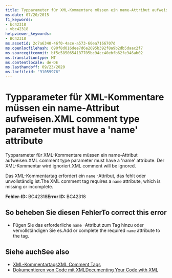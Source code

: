 ```yaml
---
title: Typparameter für XML-Kommentare müssen ein name-Attribut aufweisen.
ms.date: 07/20/2015
f1_keywords:
- bc42318
- vbc42318
helpviewer_keywords:
- BC42318
ms.assetid: 2c7a6340-46f0-4ace-a573-60ea7166707d
ms.openlocfilehash: 690f8d016dee7d6a2695b392f8a9b2db5daac2f7
ms.sourcegitcommit: bf5c5850654187705bc94cc40ebfb62fe346ab02
ms.translationtype: MT
ms.contentlocale: de-DE
ms.lasthandoff: 09/23/2020
ms.locfileid: "91059976"
---
```

# <a name="xml-comment-type-parameter-must-have-a-name-attribute"></a><span data-ttu-id="827af-102">Typparameter für XML-Kommentare müssen ein name-Attribut aufweisen.</span><span class="sxs-lookup"><span data-stu-id="827af-102">XML comment type parameter must have a 'name' attribute</span></span>

<span data-ttu-id="827af-103">Typparameter für XML-Kommentare müssen ein name-Attribut aufweisen.</span><span class="sxs-lookup"><span data-stu-id="827af-103">XML comment type parameter must have a 'name' attribute.</span></span> <span data-ttu-id="827af-104">Der XML-Kommentar wird ignoriert.</span><span class="sxs-lookup"><span data-stu-id="827af-104">XML comment will be ignored.</span></span>  
  
 <span data-ttu-id="827af-105">Das XML-Kommentartag erfordert ein `name` -Attribut, das fehlt oder unvollständig ist.</span><span class="sxs-lookup"><span data-stu-id="827af-105">The XML comment tag requires a `name` attribute, which is missing or incomplete.</span></span>  
  
 <span data-ttu-id="827af-106">**Fehler-ID:** BC42318</span><span class="sxs-lookup"><span data-stu-id="827af-106">**Error ID:** BC42318</span></span>  
  
## <a name="to-correct-this-error"></a><span data-ttu-id="827af-107">So beheben Sie diesen Fehler</span><span class="sxs-lookup"><span data-stu-id="827af-107">To correct this error</span></span>  
  
- <span data-ttu-id="827af-108">Fügen Sie das erforderliche `name` -Attribut zum Tag hinzu oder vervollständigen Sie es.</span><span class="sxs-lookup"><span data-stu-id="827af-108">Add or complete the required `name` attribute to the tag.</span></span>  
  
## <a name="see-also"></a><span data-ttu-id="827af-109">Siehe auch</span><span class="sxs-lookup"><span data-stu-id="827af-109">See also</span></span>

- [<span data-ttu-id="827af-110">XML-Kommentartags</span><span class="sxs-lookup"><span data-stu-id="827af-110">XML Comment Tags</span></span>](../language-reference/xmldoc/index.md)
- [<span data-ttu-id="827af-111">Dokumentieren von Code mit XML</span><span class="sxs-lookup"><span data-stu-id="827af-111">Documenting Your Code with XML</span></span>](../programming-guide/program-structure/documenting-your-code-with-xml.md)
